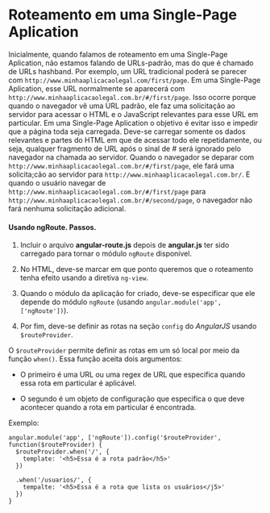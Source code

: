 # Roteamento em uma Single-Page Aplication

Inicialmente, quando falamos de roteamento em uma Single-Page
Aplication, não estamos falando de URLs-padrão, mas do que é chamado de
URLs hashband. Por exemplo, um URL tradicional poderá se parecer com
`http://www.minhaaplicacaolegal.com/first/page`. Em uma Single-Page
Aplication, esse URL normalmente se aparecerá com `http://www.minhaaplicacaolegal.com.br/#/first/page`. Isso ocorre porque quando o navegador vê uma URL padrão, ele faz uma solicitação ao servidor para acessar o HTML e o JavaScript relevantes para esse URL em particular. Em uma Single-Page Aplication o objetivo é evitar isso e impedir que a página toda seja carregada. Deve-se carregar somente os dados relevantes e partes do HTML em que de acessar todo ele repetidamente, ou seja, qualquer fragmento de URL após o sinal de *#* será ignorado pelo navegador na chamada ao servidor. Quando o navegador se deparar com `http://www.minhaaplicacaolegal.com.br/#/first/page`, ele fará uma solicita;cão ao servidor para `http://www.minhaaplicacaolegal.com.br/`. E quando o usuário navegar de `http://www.minhaaplicacaolegal.com.br/#/first/page` para `http://www.minhaaplicacaolegal.com.br/#/second/page`, o navegador não fará nenhuma solicitação adicional.

#### Usando ngRoute.  Passos.

1. Incluir o arquivo **angular-route.js** depois de **angular.js** ter
   sido carregado para tornar o módulo `ngRoute` disponível.

2. No HTML, deve-se marcar em que ponto queremos que o roteamento tenha
   efeito usando a diretiva `ng-view`.

3. Quando o módulo da aplicação for criado, deve-se especificar que ele
   depende do módulo `ngRoute` (usando `angular.module('app',
['ngRoute'])`).

4. Por fim, deve-se definir as rotas na seção `config` do *AngularJS*
   usando `$routeProvider`.

O `$routeProvider` permite definir as rotas em um só local por meio da
função `when()`. Essa função aceita dois argumentos:

- O primeiro é uma URL ou uma regex de URL que especifica quando essa
  rota em particular é aplicável.

-  O segundo é um objeto de configuração que especifica o que deve
   acontecer quando a rota em particular é encontrada.

Exemplo:

```
angular.module('app', ['ngRoute']).config('$routeProvider',
function($routeProvider) {
  $routeProvider.when('/', {
    template: '<h5>Essa é a rota padrão</h5>'
  })

  .when('/usuarios/', {
    tempalte: '<h5>Essa é a rota que lista os usuários</j5>'
  })
}
```


